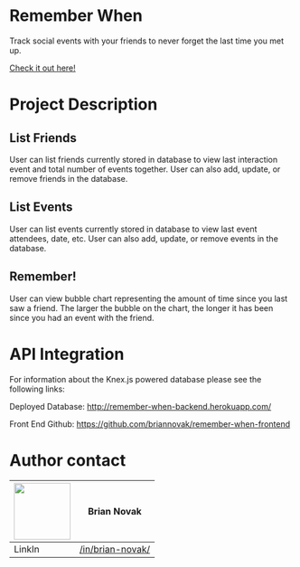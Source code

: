 # Remember When
Track social events with your friends to never forget the last time you met up.

[Check it out here!](https://bn-remember-when.firebaseapp.com)

# Project Description

## List Friends
User can list friends currently stored in database to view last interaction event and total number of events together. User can also add, update, or remove friends in the database.

## List Events
User can list events currently stored in database to view last event attendees, date, etc. User can also add, update, or remove events in the database.

## Remember!
User can view bubble chart representing the amount of time since you last saw a friend. The larger the bubble on the chart, the longer it has been since you had an event with the friend.

# API Integration
For information about the Knex.js powered database please see the following links:

Deployed Database: 
http://remember-when-backend.herokuapp.com/

Front End Github:
https://github.com/briannovak/remember-when-frontend

# Author contact
|<img src="https://avatars1.githubusercontent.com/u/30843350?s=400&v=4" width="100"> | Brian Novak                    |
| ------------- | ------------- |
| LinkIn   | [/in/brian-novak/](https://www.linkedin.com/in/brian-novak/) |
